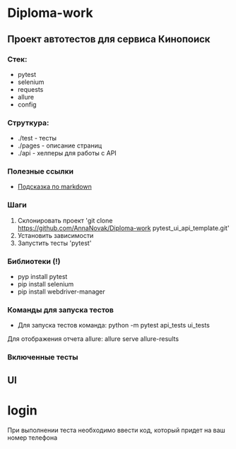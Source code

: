 # Diploma-work

## Проект автотестов для сервиса Кинопоиск

### Стек:
- pytest
- selenium
- requests
- allure
- config

### Струткура:
- ./test - тесты
- ./pages - описание страниц
- ./api - хелперы для работы с API

### Полезные ссылки
- [Подсказка по markdown](https://www.markdownguide.org/basic-syntax/)

### Шаги
1. Склонировать проект 'git clone https://github.com/AnnaNovak/Diploma-work
   pytest_ui_api_template.git'
2. Установить зависимости
3. Запустить тесты 'pytest'

### Библиотеки (!)
- pyp install pytest
- pip install selenium
- pip install webdriver-manager

### Команды для запуска тестов
- Для запуска тестов команда: python -m pytest api_tests ui_tests

Для отображения отчета allure: allure serve allure-results

### Включенные тесты
## UI
# login
При выполнении теста необходимо ввести код, который придет на ваш номер телефона